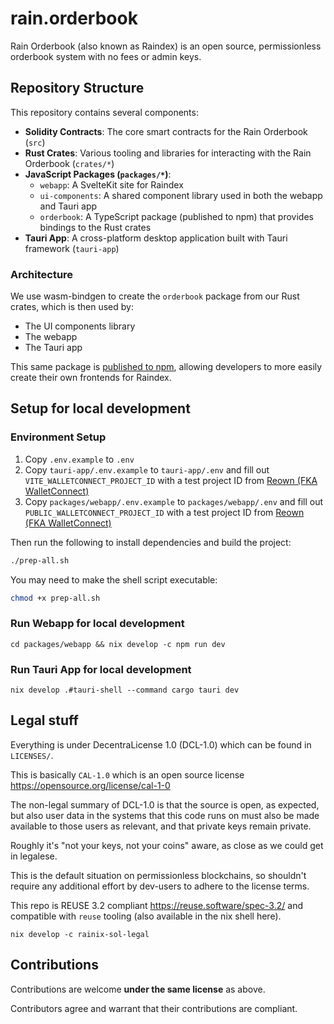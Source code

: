 # rain.orderbook

Rain Orderbook (also known as Raindex) is an open source, permissionless orderbook system with no fees or admin keys.

## Repository Structure

This repository contains several components:

- **Solidity Contracts**: The core smart contracts for the Rain Orderbook (`src`)
- **Rust Crates**: Various tooling and libraries for interacting with the Rain Orderbook (`crates/*`)
- **JavaScript Packages (`packages/*`)**:
  - `webapp`: A SvelteKit site for Raindex
  - `ui-components`: A shared component library used in both the webapp and Tauri app
  - `orderbook`: A TypeScript package (published to npm) that provides bindings to the Rust crates
- **Tauri App**: A cross-platform desktop application built with Tauri framework (`tauri-app`)

### Architecture

We use wasm-bindgen to create the `orderbook` package from our Rust crates, which is then used by:
- The UI components library
- The webapp
- The Tauri app

This same package is [published to npm](https://www.npmjs.com/package/@rainlanguage/orderbook), allowing developers to more easily create their own frontends for Raindex.

## Setup for local development

### Environment Setup

1. Copy `.env.example` to `.env`
2. Copy `tauri-app/.env.example` to `tauri-app/.env` and fill out `VITE_WALLETCONNECT_PROJECT_ID` with a test project ID from [Reown (FKA WalletConnect)](https://cloud.reown.com/sign-in)
3. Copy `packages/webapp/.env.example` to `packages/webapp/.env` and fill out `PUBLIC_WALLETCONNECT_PROJECT_ID` with a test project ID from [Reown (FKA WalletConnect)](https://cloud.reown.com/sign-in)

Then run the following to install dependencies and build the project:
```bash
./prep-all.sh
```
You may need to make the shell script executable:
```bash
chmod +x prep-all.sh
```

### Run Webapp for local development
```
cd packages/webapp && nix develop -c npm run dev
```

### Run Tauri App for local development
```
nix develop .#tauri-shell --command cargo tauri dev
```

## Legal stuff

Everything is under DecentraLicense 1.0 (DCL-1.0) which can be found in `LICENSES/`.

This is basically `CAL-1.0` which is an open source license
https://opensource.org/license/cal-1-0

The non-legal summary of DCL-1.0 is that the source is open, as expected, but
also user data in the systems that this code runs on must also be made available
to those users as relevant, and that private keys remain private.

Roughly it's "not your keys, not your coins" aware, as close as we could get in
legalese.

This is the default situation on permissionless blockchains, so shouldn't require
any additional effort by dev-users to adhere to the license terms.

This repo is REUSE 3.2 compliant https://reuse.software/spec-3.2/ and compatible
with `reuse` tooling (also available in the nix shell here).

```
nix develop -c rainix-sol-legal
```

## Contributions

Contributions are welcome **under the same license** as above.

Contributors agree and warrant that their contributions are compliant.
